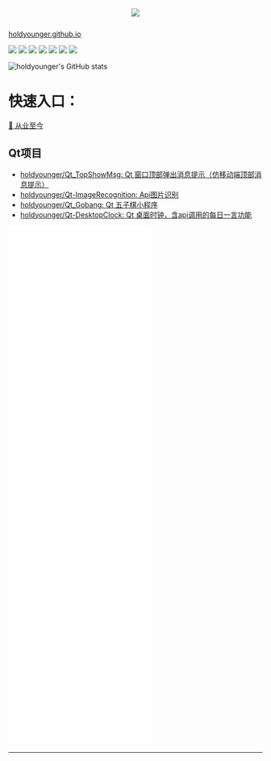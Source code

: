 <!--
**holdyounger/holdyounger** is a ✨ _special_ ✨ repository because its `README.md` (this file) appears on your GitHub profile.

Here are some ideas to get you started:

- 🔭 I’m currently working on ...
- 🌱 I’m currently learning ...
- 👯 I’m looking to collaborate on ...
- 🤔 I’m looking for help with ...
- 💬 Ask me about ...
- 📫 How to reach me: ...
- 😄 Pronouns: ...
- ⚡ Fun fact: ...
-->

<h1 align="center"> <a href="https://sunguoqi.com/"> <img src="https://readme-typing-svg.herokuapp.com/?lines=学而不思则罔，思而不学则殆;固执无罪，梦想无价;开心最重要;行千里路，读万卷书&center=true&size=27"> </a> </h1>

<img align="left" style="border-radius: 50% !important;" alt src="https://avatars.githubusercontent.com/u/88082435?s=400&v=4" width="60" width="60"> [holdyounger.github.io](holdyounger.github.io)

![](https://img.shields.io/badge/C++-14-red) ![](https://img.shields.io/badge/Qt-5.9.9-%237fb80e) ![](https://img.shields.io/badge/Go-1.20-%232a5caa) ![](https://img.shields.io/badge/OS-Windows-%23426ab3) ![](https://img.shields.io/badge/OS-Linux-%23f58220) ![](https://img.shields.io/badge/osquery-2a5caa) ![](https://img.shields.io/badge/libevent-5f3c23)

![holdyounger's GitHub stats](https://github-readme-stats.vercel.app/api?username=holdyounger&show_icons=true&theme=radical)



# 快速入口：

[🧵 从业至今](https://github.com/holdyounger/ScopeBlog)

## Qt项目
- [holdyounger/Qt\_TopShowMsg: Qt 窗口顶部弹出消息提示（仿移动端顶部消息提示）](https://github.com/holdyounger/Qt_TopShowMsg)
- [holdyounger/Qt-ImageRecognition: Api图片识别](https://github.com/holdyounger/Qt-ImageRecognition)
- [holdyounger/Qt\_Gobang: Qt 五子棋小程序](https://github.com/holdyounger/Qt_Gobang)
- [holdyounger/Qt-DesktopClock: Qt 桌面时钟，含api调用的每日一言功能](https://github.com/holdyounger/Qt-DesktopClock)


![Metrics](github-metrics.svg)

---
